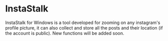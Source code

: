 # InstaStalk
InstaStalk for Windows is a tool developed for zooming on any instagram's profile picture, it can also collect and store all the posts and their location (if the account is public). New functions will be added soon.
